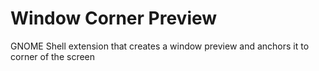 # Window Corner Preview
GNOME Shell extension that creates a window preview and anchors it to corner of the screen
